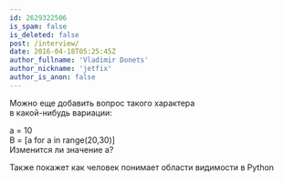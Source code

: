 ```yaml
---
id: 2629322506
is_spam: false
is_deleted: false
post: /interview/
date: 2016-04-18T05:25:45Z
author_fullname: 'Vladimir Donets'
author_nickname: 'jetfix'
author_is_anon: false
---
```


<p>Можно еще добавить вопрос такого характера<br>в какой-нибудь вариации:</p><p>a = 10<br>B = [a for a in range(20,30)]<br>Изменится ли значение a?</p><p>Также покажет как человек понимает области видимости в Python</p>
